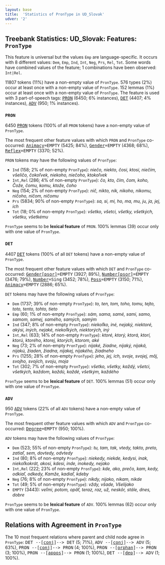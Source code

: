 ```yaml
---
layout: base
title:  'Statistics of PronType in UD_Slovak'
udver: '2'
---
```


## Treebank Statistics: UD_Slovak: Features: `PronType`

This feature is universal but the values `Emp` are language-specific.
It occurs with 8 different values: `Dem`, `Emp`, `Ind`, `Int`, `Neg`, `Prs`, `Rel`, `Tot`.
Some words have combined values of the feature; 1 combinations have been observed: `Int|Rel`.

11807 tokens (11%) have a non-empty value of `PronType`.
576 types (2%) occur at least once with a non-empty value of `PronType`.
152 lemmas (1%) occur at least once with a non-empty value of `PronType`.
The feature is used with 3 part-of-speech tags: <tt><a href="sk-pos-PRON.html">PRON</a></tt> (6450; 6% instances), <tt><a href="sk-pos-DET.html">DET</a></tt> (4407; 4% instances), <tt><a href="sk-pos-ADV.html">ADV</a></tt> (950; 1% instances).

### `PRON`

6450 <tt><a href="sk-pos-PRON.html">PRON</a></tt> tokens (100% of all `PRON` tokens) have a non-empty value of `PronType`.

The most frequent other feature values with which `PRON` and `PronType` co-occurred: <tt><a href="sk-feat-Animacy.html">Animacy</a></tt><tt>=EMPTY</tt> (5425; 84%), <tt><a href="sk-feat-Gender.html">Gender</a></tt><tt>=EMPTY</tt> (4368; 68%), <tt><a href="sk-feat-Reflex.html">Reflex</a></tt><tt>=EMPTY</tt> (3370; 52%).

`PRON` tokens may have the following values of `PronType`:

* `Ind` (158; 2% of non-empty `PronType`): <em>niečo, niekto, čosi, ktosi, niečím, všeličo, čokoľvek, niekoho, niečoho, ktokoľvek</em>
* `Int,Rel` (286; 4% of non-empty `PronType`): <em>čo, kto, čím, čom, koho, Čože, čomu, komu, ktože, čoho</em>
* `Neg` (154; 2% of non-empty `PronType`): <em>nič, nikto, nik, nikoho, nikomu, ničoho, ničom, ničomu</em>
* `Prs` (5834; 90% of non-empty `PronType`): <em>sa, si, mi, ho, ma, mu, ju, ja, jej, ich</em>
* `Tot` (18; 0% of non-empty `PronType`): <em>všetko, všetci, všetky, všetkých, všetku, všetkému</em>

`PronType` seems to be **lexical feature** of `PRON`. 100% lemmas (39) occur only with one value of `PronType`.

### `DET`

4407 <tt><a href="sk-pos-DET.html">DET</a></tt> tokens (100% of all `DET` tokens) have a non-empty value of `PronType`.

The most frequent other feature values with which `DET` and `PronType` co-occurred: <tt><a href="sk-feat-Gender-psor.html">Gender[psor]</a></tt><tt>=EMPTY</tt> (3927; 89%), <tt><a href="sk-feat-Number-psor.html">Number[psor]</a></tt><tt>=EMPTY</tt> (3476; 79%), <tt><a href="sk-feat-Number.html">Number</a></tt><tt>=Sing</tt> (3452; 78%), <tt><a href="sk-feat-Poss.html">Poss</a></tt><tt>=EMPTY</tt> (3150; 71%), <tt><a href="sk-feat-Animacy.html">Animacy</a></tt><tt>=EMPTY</tt> (2886; 65%).

`DET` tokens may have the following values of `PronType`:

* `Dem` (1737; 39% of non-empty `PronType`): <em>to, ten, tom, toho, tomu, tejto, toto, tento, tohto, tieto</em>
* `Emp` (60; 1% of non-empty `PronType`): <em>sám, sama, samé, sami, samo, samom, samej, samého, samých, samým</em>
* `Ind` (347; 8% of non-empty `PronType`): <em>niekoľko, iné, nejaký, niektoré, akýsi, iných, nejaké, niekoľkých, niektorých, iný</em>
* `Int,Rel` (633; 14% of non-empty `PronType`): <em>ktoré, ktorý, ktorá, ktorí, ktorú, ktorého, ktorej, ktorých, ktorom, aké</em>
* `Neg` (73; 2% of non-empty `PronType`): <em>nijaké, žiadne, nijaký, nijaká, nijakú, žiaden, žiadna, nijakej, nijakého, žiadneho</em>
* `Prs` (1255; 28% of non-empty `PronType`): <em>jeho, jej, ich, svoje, svojej, môj, svojho, svojich, svoju, moja</em>
* `Tot` (302; 7% of non-empty `PronType`): <em>všetko, všetky, každý, všetci, všetkých, každom, každú, každé, všetkým, každého</em>

`PronType` seems to be **lexical feature** of `DET`. 100% lemmas (51) occur only with one value of `PronType`.

### `ADV`

950 <tt><a href="sk-pos-ADV.html">ADV</a></tt> tokens (22% of all `ADV` tokens) have a non-empty value of `PronType`.

The most frequent other feature values with which `ADV` and `PronType` co-occurred: <tt><a href="sk-feat-Degree.html">Degree</a></tt><tt>=EMPTY</tt> (950; 100%).

`ADV` tokens may have the following values of `PronType`:

* `Dem` (523; 55% of non-empty `PronType`): <em>tu, tam, tak, vtedy, takto, preto, zatiaľ, sem, dovtedy, odvtedy</em>
* `Ind` (80; 8% of non-empty `PronType`): <em>niekedy, niekde, kedysi, inak, niekoľkokrát, akosi, kdesi, inde, inokedy, nejako</em>
* `Int,Rel` (222; 23% of non-empty `PronType`): <em>kde, ako, prečo, kam, kedy, odkiaľ, odkedy, Kamže, kadiaľ, kdeby</em>
* `Neg` (76; 8% of non-empty `PronType`): <em>nikdy, nijako, nikam, nikde</em>
* `Tot` (49; 5% of non-empty `PronType`): <em>vždy, všade, Všelijako</em>
* `EMPTY` (3443): <em>veľmi, potom, opäť, teraz, raz, už, neskôr, stále, dnes, dobre</em>

`PronType` seems to be **lexical feature** of `ADV`. 100% lemmas (62) occur only with one value of `PronType`.

## Relations with Agreement in `PronType`

The 10 most frequent relations where parent and child node agree in `PronType`:
<tt>DET --[<tt><a href="sk-dep-conj.html">conj</a></tt>]--> DET</tt> (5; 71%),
<tt>ADV --[<tt><a href="sk-dep-conj.html">conj</a></tt>]--> ADV</tt> (5; 63%),
<tt>PRON --[<tt><a href="sk-dep-conj.html">conj</a></tt>]--> PRON</tt> (4; 100%),
<tt>PRON --[<tt><a href="sk-dep-orphan.html">orphan</a></tt>]--> PRON</tt> (3; 100%),
<tt>PRON --[<tt><a href="sk-dep-appos.html">appos</a></tt>]--> PRON</tt> (1; 100%),
<tt>DET --[<tt><a href="sk-dep-dep.html">dep</a></tt>]--> ADV</tt> (1; 100%).

